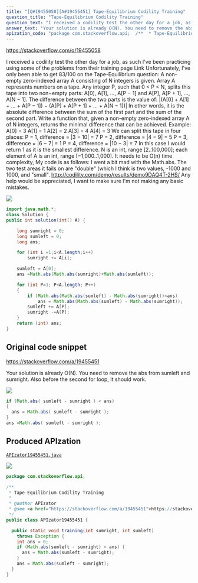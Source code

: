 ```yaml
---
title: "[Q#19455058][A#19455451] Tape-Equilibrium Codility Training"
question_title: "Tape-Equilibrium Codility Training"
question_text: "I received a codility test the other day for a job, as such I've been practicing using some of the problems from their training page Link Unfortunately, I've only been able to get 83/100 on the Tape-Equilibrium question: A non-empty zero-indexed array A consisting of N integers is given. Array A represents numbers on a tape.      Any integer P, such that 0 < P < N, splits this tape into two non−empty parts: A[0], A[1], …, A[P − 1] and A[P], A[P + 1], …, A[N − 1].   The difference between the two parts is the value of: |(A[0] + A[1] + … + A[P − 1]) − (A[P] + A[P + 1] + … + A[N − 1])|   In other words, it is the absolute difference between the sum of the first part and the sum of the second part. Write a function that, given a non-empty zero-indexed array A of N integers, returns the minimal difference that can be achieved. Example:       A[0] = 3       A[1] = 1       A[2] = 2       A[3] = 4       A[4] = 3   We can split this tape in four places: P = 1, difference = |3 − 10| = 7 P = 2, difference = |4 − 9| = 5 P = 3, difference = |6 − 7| = 1 P = 4, difference = |10 − 3| = 7   In this case I would return 1 as it is the smallest difference. N is an int, range [2..100,000];   each element of A is an int, range [−1,000..1,000]. It needs to be O(n) time complexity, My code is as follows: I went a bit mad with the Math.abs. The two test areas it fails on are \"double\" (which I think is two values, -1000 and 1000, and \"small\". http://codility.com/demo/results/demo9DAQ4T-2HS/ Any help would be appreciated, I want to make sure I'm not making any basic mistakes."
answer_text: "Your solution is already O(N). You need to remove the abs from sumleft and sumright. Also before the second for loop, It should work."
apization_code: "package com.stackoverflow.api;  /**  * Tape-Equilibrium Codility Training  *  * @author APIzator  * @see <a href=\"https://stackoverflow.com/a/19455451\">https://stackoverflow.com/a/19455451</a>  */ public class APIzator19455451 {    public static void training(int sumright, int sumleft)     throws Exception {     int ans = 0;     if (Math.abs(sumleft - sumright) < ans) {       ans = Math.abs(sumleft - sumright);     }     ans = Math.abs(sumleft - sumright);   } }"
---
```


https://stackoverflow.com/q/19455058

I received a codility test the other day for a job, as such I&#x27;ve been practicing using some of the problems from their training page
Link
Unfortunately, I&#x27;ve only been able to get 83/100 on the Tape-Equilibrium question:
A non-empty zero-indexed array A consisting of N integers is given. Array A represents numbers on a tape.
     Any integer P, such that 0 &lt; P &lt; N, splits this tape into two non−empty parts: A[0], A[1], …, A[P − 1] and A[P], A[P + 1], …, A[N − 1].
  The difference between the two parts is the value of: |(A[0] + A[1] + … + A[P − 1]) − (A[P] + A[P + 1] + … + A[N − 1])|
  In other words, it is the absolute difference between the sum of the first part and the sum of the second part.
Write a function that, given a non-empty zero-indexed array A of N integers, returns the minimal difference that can be achieved.
Example:
      A[0] = 3
      A[1] = 1
      A[2] = 2
      A[3] = 4
      A[4] = 3
  We can split this tape in four places:
P = 1, difference = |3 − 10| = 7
P = 2, difference = |4 − 9| = 5
P = 3, difference = |6 − 7| = 1
P = 4, difference = |10 − 3| = 7
  In this case I would return 1 as it is the smallest difference.
N is an int, range [2..100,000];
  each element of A is an int, range [−1,000..1,000]. It needs to be O(n) time complexity,
My code is as follows:
I went a bit mad with the Math.abs. The two test areas it fails on are &quot;double&quot; (which I think is two values, -1000 and 1000, and &quot;small&quot;.
http://codility.com/demo/results/demo9DAQ4T-2HS/
Any help would be appreciated, I want to make sure I&#x27;m not making any basic mistakes.


<div class="code-logo"><img src="/stackoverflow.png" /></div>

```java
import java.math.*;
class Solution {
public int solution(int[] A) {

    long sumright = 0;
    long sumleft = 0;
    long ans;

    for (int i =1;i<A.length;i++)
        sumright += A[i];

    sumleft = A[0];
    ans =Math.abs(Math.abs(sumright)+Math.abs(sumleft));

    for (int P=1; P<A.length; P++)
    {
        if (Math.abs(Math.abs(sumleft) - Math.abs(sumright))<ans)
            ans = Math.abs(Math.abs(sumleft) - Math.abs(sumright));
        sumleft += A[P];
        sumright -=A[P];
    }
    return (int) ans;  
}
```


## Original code snippet

https://stackoverflow.com/a/19455451

Your solution is already O(N). You need to remove the abs from sumleft and sumright.
Also before the second for loop,
It should work.

<div class="code-logo"><img src="/stackoverflow.png" /></div>

```java
if (Math.abs( sumleft - sumright ) < ans)
{
  ans = Math.abs( sumleft - sumright );
}
ans =Math.abs( sumleft - sumright );
```

## Produced APIzation

[`APIzator19455451.java`](https://github.com/pasqualesalza/apization/raw/main/data/search/APIzator19455451.java)

<div class="code-logo"><img src="/apizator.png" /></div>

```java
package com.stackoverflow.api;

/**
 * Tape-Equilibrium Codility Training
 *
 * @author APIzator
 * @see <a href="https://stackoverflow.com/a/19455451">https://stackoverflow.com/a/19455451</a>
 */
public class APIzator19455451 {

  public static void training(int sumright, int sumleft)
    throws Exception {
    int ans = 0;
    if (Math.abs(sumleft - sumright) < ans) {
      ans = Math.abs(sumleft - sumright);
    }
    ans = Math.abs(sumleft - sumright);
  }
}

```